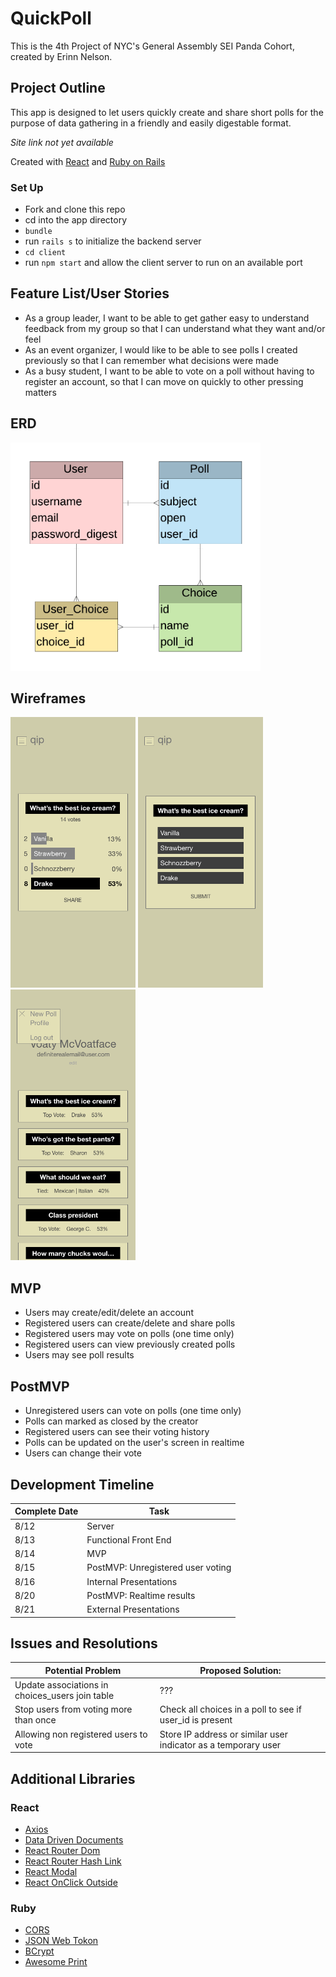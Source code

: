 <!-- <p align="center"><img src="assets/logos/team-taco-logo.png" alt="team taco logo" width="500"/></p> -->

# QuickPoll

This is the 4th Project of NYC's General Assembly SEI Panda Cohort, created by Erinn Nelson.

## Project Outline

This app is designed to let users quickly create and share short polls for the purpose of data gathering in a friendly and easily digestable format.

_Site link not yet available_

Created with [React](https://reactjs.org/) and [Ruby on Rails](https://rubyonrails.org/)

### Set Up
* Fork and clone this repo
* cd into the app directory
* `bundle`
* run `rails s` to initialize the backend server
* `cd client`
* run `npm start` and allow the client server to run on an available port

## Feature List/User Stories
* As a group leader, I want to be able to get gather easy to understand feedback from my group so that I can understand what they want and/or feel
* As an event organizer, I would like to be able to see polls I created previously so that I can remember what decisions were made
* As a busy student, I want to be able to vote on a poll without having to register an account, so that I can move on quickly to other pressing matters

## ERD

<img src="assets/erd/erd.png" alt="entity relationship diagram" width="400"/>

## Wireframes

<img src="assets/wireframes/voting-results.png" alt="voting results mockup" width="200"/> <img src="assets/wireframes/vote-screen.png" alt="voting screen mockup" width="200"/> <img src="assets/wireframes/user-profile.png" alt="user profile mockup" width="200"/>

## MVP
* Users may create/edit/delete an account
* Registered users can create/delete and share polls
* Registered users may vote on polls (one time only)
* Registered users can view previously created polls
* Users may see poll results

## PostMVP
* Unregistered users can vote on polls (one time only)
* Polls can marked as closed by the creator
* Registered users can see their voting history
* Polls can be updated on the user's screen in realtime
* Users can change their vote

## Development Timeline

| **Complete Date** | **Task** |
| --- | --- |
| 8/12 | Server |
| 8/13 | Functional Front End |
| 8/14 | MVP |
| 8/15 | PostMVP: Unregistered user voting |
| 8/16 | Internal Presentations |
| 8/20 | PostMVP: Realtime results |
| 8/21 | External Presentations |

## Issues and Resolutions

| **Potential Problem** | **Proposed Solution:** |
| --- | --- |
| Update associations in choices_users join table | ??? |
| Stop users from voting more than once | Check all choices in a poll to see if user_id is present |
| Allowing non registered users to vote | Store IP address or similar user indicator as a temporary user |

## Additional Libraries

### React
* [Axios](https://www.npmjs.com/package/axios)
* [Data Driven Documents](https://www.npmjs.com/package/d3)
* [React Router Dom](https://www.npmjs.com/package/react-router-dom)
* [React Router Hash Link](https://www.npmjs.com/package/react-router-hash-link)
* [React Modal](https://www.npmjs.com/package/react-modal)
* [React OnClick Outside](https://www.npmjs.com/package/react-onclickoutside/v/4.8.0)

### Ruby
* [CORS](https://rubygems.org/gems/rack-cors/versions/0.4.0)
* [JSON Web Tokon](https://rubygems.org/gems/jwt/versions/1.5.4)
* [BCrypt](https://rubygems.org/gems/bcrypt/versions/3.1.12)
* [Awesome Print](https://rubygems.org/gems/awesome_print/versions/1.8.0)